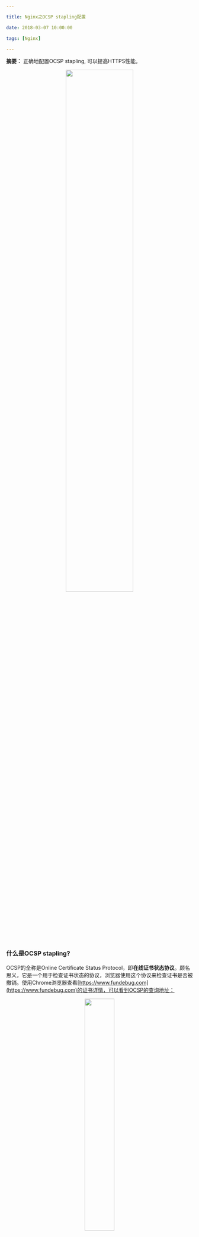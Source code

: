 ```yaml
---

title: Nginx之OCSP stapling配置

date: 2018-03-07 10:00:00

tags: [Nginx]

---
```


**摘要：** 正确地配置OCSP stapling, 可以提高HTTPS性能。

<!-- more -->


<div style="text-align: center;">
<img style="width:60%;" src="nginx_ocsp_stapling/nginx.jpg" />
</div>

### 什么是OCSP stapling?

OCSP的全称是Online Certificate Status Protocol，即**在线证书状态协议**。顾名思义，它是一个用于检查证书状态的协议，浏览器使用这个协议来检查证书是否被撤销。使用Chrome浏览器查看[https://www.fundebug.com](https://www.fundebug.com)的证书详情，可以看到OCSP的查询地址：

<div style="text-align: center;">
<img style="width:40%;" src="nginx_ocsp_stapling/03.png" />
</div>

Fundebug使用的是[Let's Encrypt](https://letsencrypt.org/)的免费证书，其OCSP查询地址是**http://ocsp.int-x3.letsencrypt.org/**，浏览器需要发送请求到这个地址来验证证书状态。

OCSP存在**隐私**和**性能**问题。一方面，浏览器直接去请求第三方CA(Certificate Authority, 数字证书认证机构)，会暴露网站的访客(Let's Encrypt会知道哪些用户在访问Fundebug)；另一方面，浏览器进行OCSP查询会降低HTTPS性能(访问Fundebug会变慢)。

为了解决OCSP存在的2个问题，就有了OCSP stapling。由网站服务器去进行OCSP查询，缓存查询结果，然后在与浏览器进行TLS连接时返回给浏览器，这样浏览器就不需要再去查询了。这样解决了**隐私**和**性能**问题。



### 检测OCSP stapling

[SSL Labs](https://www.ssllabs.com/ssltest/index.html)能够对开启HTTPS的网站的SSL配置进行全面分析，可以检测OCSP stapling的状态。

对**www.fundebug.com**进行检查，会发现OCSP stapling是开启的：

<div style="text-align: center;">
<img style="width:40%;" src="nginx_ocsp_stapling/01.png" />
</div>

对**kiwenlau.com**进行检查，会发现OCSP stapling是关闭的：

<div style="text-align: center;">
<img style="width:40%;" src="nginx_ocsp_stapling/02.png" />
</div>


### 配置OCSP stapling

在查询Nginx日志时，我发现了这样的报错信息：

```bash
2018/02/27 02:58:11 [warn] 10#10: no resolver defined to resolve ocsp.int-x3.letsencrypt.org while requesting certificate status, responder: ocsp.int-x3.letsencrypt.org, certificate: "/etc/letsencrypt/live/www.fundebug.com/fullchain.pem"
```

可知，是[resolver](http://nginx.org/en/docs/http/ngx_http_core_module.html#resolver)属性木有配置导致的。resolver属性用于指定DNS服务器地址, OCSP查询地址ocsp.int-x3.letsencrypt.org需要解析为IP地址。

根据Nginx文档，最好使用本地DNS服务，可以防止DNS欺骗(DNS spoofing)。使用公共的DNS服务，例如Google Public DNS(8.8.8.8和8.8.4.4 )，都存在安全隐患。

> To prevent DNS spoofing, it is recommended configuring DNS servers in a properly secured trusted local network.

因此，resolver最好配置为127.0.0.1，即本地DNS服务：

```nginx
resolver 127.0.0.1;
```

由于本地并没有DNS服务，因此配置resolver之后Nginx会出现以下报错：

```bash
2018/02/28 15:35:47 [error] 8#8: send() failed (111: Connection refused) while resolving, resolver: 127.0.0.1:53
```

这时应该在本地运行一个DNS服务，例如dnsmasq。我们[Fundebug](https://www.fundebug.com/)所有服务包括Nginx都运行在Docker里面，因此dnsmasq直接运行在Docker里面就好了，这样省去了安装与配置的步骤：

```bash
sudo docker run -d --name=dnsmasq --net=host --cap-add=NET_ADMIN andyshinn/dnsmasq:2.75 --log-facility=-
```

Nginx的OCSP stapling完整配置如下：(此处省略了其他无关的配置选项)

```nginx
http
{
    resolver 127.0.0.1;

    server
    {
        ssl_stapling on;
        ssl_stapling_verify on;
        ssl_trusted_certificate /etc/letsencrypt/live/www.fundebug.com/chain.pem;
    }
}
```


### 参考

- [TLS 握手优化详解](https://imququ.com/post/optimize-tls-handshake.html#toc-4)
- [从无法开启 OCSP Stapling 说起](https://imququ.com/post/why-can-not-turn-on-ocsp-stapling.html)
- [How To Configure OCSP Stapling on Apache and Nginx](https://www.digitalocean.com/community/tutorials/how-to-configure-ocsp-stapling-on-apache-and-nginx)
- [No resolver defined to resolve ocsp.int-x3.letsen](https://community.letsencrypt.org/t/no-resolver-defined-to-resolve-ocsp-int-x3-letsencrypt-org-while-requesting-certificate-status-responder-ocsp-int-x3-letsencrypt-org/21427)
- [Nginx resolver vulnerabilities allow cache poisoning attack]()
